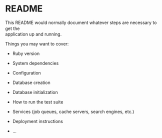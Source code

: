 # README

This README would normally document whatever steps are necessary to get the　  　　　  
application up and running.

Things you may want to cover:            
                    
* Ruby version

* System dependencies    

* Configuration        

* Database creation

* Database initialization

* How to run the test suite

* Services (job queues, cache servers, search engines, etc.)  

* Deployment instructions

* ...
